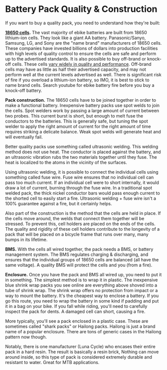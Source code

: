 # Battery Pack Quality & Construction

If you want to buy a quality pack, you need to understand how they're built:

[**18650 cells**](https://www.google.com/search?q=18650+cells)**.** The vast majority of ebike batteries are built from 18650 lithium-ion cells. They look like a giant AA battery. Panasonic/Sanyo, Samsung, LG, and Sony are the "name brand" manufacturers of 18650 cells. These companies have invested billions of dollars into production facilities with high levels of quality control to ensure the cells are safe and perform up to the advertised standards. It is also possible to buy off-brand or knock-off cells. These cells [vary widely in quality and performance](https://www.youtube.com/watch?v=qMZuHMlRw_0). Off-brand cells may have as little as half their advertised capacity, and may not perform well at the current levels advertised as well. There is significant risk of fire if you overload a lithium-ion battery, so IMO, it is best to stick to name brand cells. Search youtube for ebike battery fire before you buy a knock-off battery.

**Pack construction.** The 18650 cells have to be joined together in order to make a functional battery. Inexpensive battery packs use spot welds to join the cells. Spot welders work by passing a large amount of current between two probes. This current burst is short, but enough to melt fuse the conductors to the batteries. This is generally safe, but tuning the spot welder to apply the right amount of current for the right amount of time requires striking a delicate balance. Weak spot welds will generate heat and will eventually fail.

Better quality packs use something called ultrasonic welding. This welding method does not use heat. The conductor is placed against the battery, and an ultrasonic vibration rubs the two materials together until they fuse. The heat is localized to the atoms in the vicinity of the surfaces.

Using ultrasonic welding, it is possible to connect the individual cells using something called fuse wire. Fuse wire ensures that no individual cell can pass too much current. If an individual cell were to short internally, it would draw a lot of current, burning through the fuse wire. In a traditional spot welded pack, the thick nickel conductor bars would pass enough current to the shorted cell to easily start a fire. Ultrasonic welding + fuse wire isn't a 100% guarantee against a fire, but it certainly helps.

Also part of the construction is the method that the cells are held in place. If the cells move around, the welds that connect them together will be stressed. To prevent this, cell holders are placed on the ends of the cells. The quality and rigidity of these cell holders contribute to the longevity of a pack that will be placed on a bicycle frame that runs over many, many bumps in its lifetime.

**BMS.** With the cells all wired together, the pack needs a BMS, or battery management system. The BMS regulates charging & discharging, and ensures that the individual groups of 18650 cells are balanced (all have the same voltage). A quality BMS will protect the cells and you (from a fire).

**Enclosure.** Once you have the pack and BMS all wired up, you need to put it in something. The simplest method is to wrap it in plastic. The inexpensive blue shrink wrap packs you see online are everything above shoved into a tube of shrink wrap. The shrink wrap offers no protection from impact or a way to mount the battery. It's the cheapest way to enclose a battery. If you go this route, you need to wrap the battery in some kind if padding and put it in a bag on your bike. If you fall while riding, you'll need to carefully inspect the pack for dents. A damaged cell can short, causing a fire.

More typically, you'll see a pack enclosed in a plastic case. These are sometimes called "shark packs" or Hailong packs. Hailong is just a brand name of a popular enclosure. There are tons of generic cases in the Hailong pattern now though.

Notably, there is one manufacturer (Luna Cycle) who encases their entire pack in a hard resin. The result is basically a resin brick, Nothing can move around inside, so this type of pack is considered extremely durable and resistant to water. Great for MTB applications.
